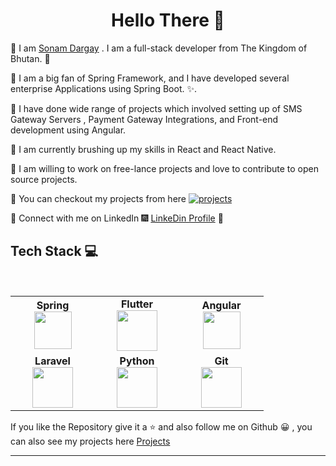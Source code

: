 <h1 align="center"> Hello There 👋 </h1>


:beginner:  I am [Sonam Dargay](https://bt.linkedin.com/in/sonam-dargay-5aa4a0b6) . I am a full-stack developer from The Kingdom of Bhutan. :evergreen_tree:

:beginner:  I am a big fan of Spring Framework, and I have developed several enterprise Applications using Spring Boot. :sparkles:.

:beginner:  I have done wide range of projects which involved setting up of SMS Gateway Servers , Payment Gateway Integrations, and  Front-end development using Angular.

:beginner:  I am currently brushing up my skills in React and React Native.

:beginner:  I am willing to work on free-lance projects and love to  contribute to open source projects.

:beginner:  You can checkout my projects from here [![projects](https://forthebadge.com/images/badges/check-it-out.svg)](https://github.com/SvnvmD)

:beginner:  Connect with me on LinkedIn :fireworks: [LinkeDin Profile](https://bt.linkedin.com/in/sonam-dargay-5aa4a0b6) :sparkler:


## Tech Stack :computer:

<br>
<table>
<tbody>
 <tr>
<td align="center" width="20%">
<span><b><center>Spring</center></b></span> 
<img height=60px src="https://spring.io/images/spring-logo-9146a4d3298760c2e7e49595184e1975.svg"> 
</td>
  
  <td align="center" width="20%">
 <span><b><center>Flutter</center></b></span> 
<img height=65px src="https://static.wikia.nocookie.net/logo-timeline/images/c/cf/4B4A9751-D2BF-4A93-BDCC-CDCA5326B65F.png/revision/latest?cb=20210426191500"> 
</td>
  
  <td align="center" width="20%">
<span><b><center>Angular</center></b></span> 
<img height=60px src="https://angular.io/assets/images/logos/angular/angular.svg"> 
</td>

</tr>

<tr>
<td align="center" width="20%">
<span><b><center>Laravel</center></b></span> 
<img height=65px src="https://laravel.com/img/logotype.min.svg"> 
</td>
 
 <td align="center" width="20%">
 <span><b><center>Python</center></b></span> 
<img height=65px src="https://www.python.org/static/img/psf-logo@2x.png"> 
</td>

<td align="center" width="20%">
<span><b><center>Git</center></b></span> 
<img height=65px src="https://git-scm.com/images/logos/downloads/Git-Logo-2Color.png"> 
</td>
</tr>

</tbody>
</table>

If you like the Repository give it a :star: and also follow me on Github :grinning: , you can also see my projects here [Projects](https://github.com/SvnvmD)

----
